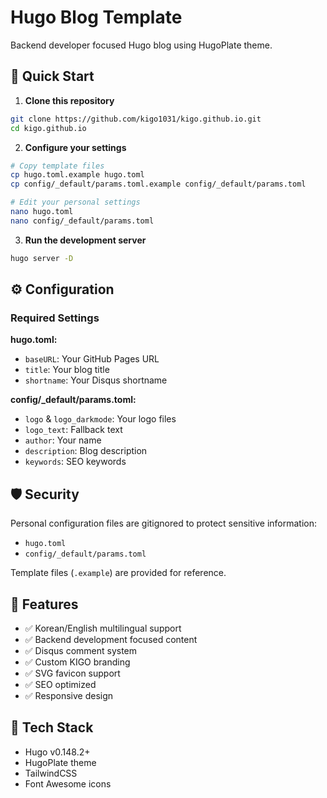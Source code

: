 # Hugo Blog Template

Backend developer focused Hugo blog using HugoPlate theme.

## 🚀 Quick Start

1. **Clone this repository**
```bash
git clone https://github.com/kigo1031/kigo.github.io.git
cd kigo.github.io
```

2. **Configure your settings**
```bash
# Copy template files
cp hugo.toml.example hugo.toml
cp config/_default/params.toml.example config/_default/params.toml

# Edit your personal settings
nano hugo.toml
nano config/_default/params.toml
```

3. **Run the development server**
```bash
hugo server -D
```

## ⚙️ Configuration

### Required Settings

**hugo.toml:**
- `baseURL`: Your GitHub Pages URL
- `title`: Your blog title
- `shortname`: Your Disqus shortname

**config/_default/params.toml:**
- `logo` & `logo_darkmode`: Your logo files
- `logo_text`: Fallback text
- `author`: Your name
- `description`: Blog description
- `keywords`: SEO keywords

## 🛡️ Security

Personal configuration files are gitignored to protect sensitive information:
- `hugo.toml`
- `config/_default/params.toml`

Template files (`.example`) are provided for reference.

## 📝 Features

- ✅ Korean/English multilingual support
- ✅ Backend development focused content
- ✅ Disqus comment system
- ✅ Custom KIGO branding
- ✅ SVG favicon support
- ✅ SEO optimized
- ✅ Responsive design

## 🔧 Tech Stack

- Hugo v0.148.2+
- HugoPlate theme
- TailwindCSS
- Font Awesome icons

